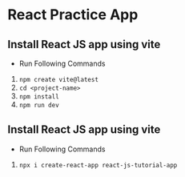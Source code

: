 # React Practice App

## Install React JS app using vite

- Run Following Commands

1. `npm create vite@latest`
2. `cd <project-name>`
3. `npm install`
4. `npm run dev`

## Install React JS app using vite

- Run Following Commands

1. `npx i create-react-app react-js-tutorial-app`
